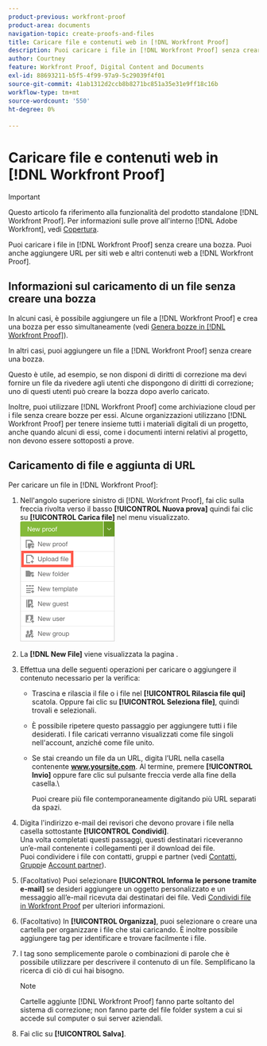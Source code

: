 ```yaml
---
product-previous: workfront-proof
product-area: documents
navigation-topic: create-proofs-and-files
title: Caricare file e contenuti web in [!DNL Workfront Proof]
description: Puoi caricare i file in [!DNL Workfront Proof] senza creare una bozza. Puoi anche aggiungere URL per siti web e altri contenuti web a [!DNL Workfront Proof].
author: Courtney
feature: Workfront Proof, Digital Content and Documents
exl-id: 88693211-b5f5-4f99-97a9-5c29039f4f01
source-git-commit: 41ab1312d2ccb8b8271bc851a35e31e9ff18c16b
workflow-type: tm+mt
source-wordcount: '550'
ht-degree: 0%

---
```


# Caricare file e contenuti web in [!DNL Workfront Proof]

>[!IMPORTANT]
>
>Questo articolo fa riferimento alla funzionalità del prodotto standalone [!DNL Workfront Proof]. Per informazioni sulle prove all&#39;interno [!DNL Adobe Workfront], vedi [Copertura](../../../review-and-approve-work/proofing/proofing.md).

Puoi caricare i file in [!DNL Workfront Proof] senza creare una bozza. Puoi anche aggiungere URL per siti web e altri contenuti web a [!DNL Workfront Proof].

## Informazioni sul caricamento di un file senza creare una bozza

In alcuni casi, è possibile aggiungere un file a [!DNL Workfront Proof] e crea una bozza per esso simultaneamente (vedi [Genera bozze in [!DNL Workfront Proof]](../../../workfront-proof/wp-work-proofsfiles/create-proofs-and-files/generate-proofs.md)).

In altri casi, puoi aggiungere un file a [!DNL Workfront Proof] senza creare una bozza.

Questo è utile, ad esempio, se non disponi di diritti di correzione ma devi fornire un file da rivedere agli utenti che dispongono di diritti di correzione; uno di questi utenti può creare la bozza dopo averlo caricato.

Inoltre, puoi utilizzare [!DNL Workfront Proof] come archiviazione cloud per i file senza creare bozze per essi. Alcune organizzazioni utilizzano [!DNL Workfront Proof] per tenere insieme tutti i materiali digitali di un progetto, anche quando alcuni di essi, come i documenti interni relativi al progetto, non devono essere sottoposti a prove.

## Caricamento di file e aggiunta di URL

Per caricare un file in [!DNL Workfront Proof]:

1. Nell&#39;angolo superiore sinistro di [!DNL Workfront Proof], fai clic sulla freccia rivolta verso il basso **[!UICONTROL Nuova prova]** quindi fai clic su **[!UICONTROL Carica file]** nel menu visualizzato.\
   ![](assets/new-proof-button-menu.png)

1. La **[!DNL New File]** viene visualizzata la pagina .
1. Effettua una delle seguenti operazioni per caricare o aggiungere il contenuto necessario per la verifica:

   * Trascina e rilascia il file o i file nel **[!UICONTROL Rilascia file qui]** scatola. Oppure fai clic su **[!UICONTROL Seleziona file]**, quindi trovali e selezionali.

   * È possibile ripetere questo passaggio per aggiungere tutti i file desiderati. I file caricati verranno visualizzati come file singoli nell&#39;account, anziché come file unito.

   * Se stai creando un file da un URL, digita l’URL nella casella contenente **www.yoursite.com**. Al termine, premere **[!UICONTROL Invio]** oppure fare clic sul pulsante freccia verde alla fine della casella.\

      Puoi creare più file contemporaneamente digitando più URL separati da spazi.

1. Digita l&#39;indirizzo e-mail dei revisori che devono provare i file nella casella sottostante **[!UICONTROL Condividi]**.\
   Una volta completati questi passaggi, questi destinatari riceveranno un’e-mail contenente i collegamenti per il download dei file.\
   Puoi condividere i file con contatti, gruppi e partner (vedi [Contatti](https://support.workfront.com/hc/en-us/sections/115000920808-Contacts),  [Gruppi](https://support.workfront.com/hc/en-us/sections/115000920828-Groups)e [Account partner](https://support.workfront.com/hc/en-us/sections/115000912107-Partner-accounts)).

1. (Facoltativo) Puoi selezionare **[!UICONTROL Informa le persone tramite e-mail]** se desideri aggiungere un oggetto personalizzato e un messaggio all’e-mail ricevuta dai destinatari dei file. Vedi [Condividi file in Workfront Proof](../../../workfront-proof/wp-work-proofsfiles/share-proofs-and-files/share-files.md) per ulteriori informazioni.

1. (Facoltativo) In **[!UICONTROL Organizza]**, puoi selezionare o creare una cartella per organizzare i file che stai caricando. È inoltre possibile aggiungere tag per identificare e trovare facilmente i file.
1. I tag sono semplicemente parole o combinazioni di parole che è possibile utilizzare per descrivere il contenuto di un file. Semplificano la ricerca di ciò di cui hai bisogno.

   >[!NOTE]
   >
   > Cartelle aggiunte [!DNL Workfront Proof] fanno parte soltanto del sistema di correzione; non fanno parte del file folder system a cui si accede sul computer o sui server aziendali.

1. Fai clic su **[!UICONTROL Salva]**.
